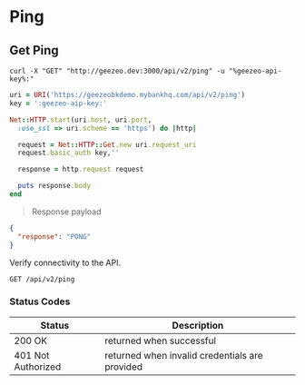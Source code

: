 # Ping

## Get Ping

```shell
curl -X "GET" "http://geezeo.dev:3000/api/v2/ping" -u "%geezeo-api-key%:"
```

```ruby
uri = URI('https://geezeobkdemo.mybankhq.com/api/v2/ping')
key = ':geezeo-aip-key:'

Net::HTTP.start(uri.host, uri.port,
  :use_ssl => uri.scheme == 'https') do |http|

  request = Net::HTTP::Get.new uri.request_uri
  request.basic_auth key,''

  response = http.request request

  puts response.body
end
```


> Response payload

```json
{
  "response": "PONG"
}
```

Verify connectivity to the API.

`GET /api/v2/ping`


### Status Codes

| Status | Description |
|--------|-------------|
| 200 OK | returned when successful |
| 401 Not Authorized | returned when invalid credentials are provided |
